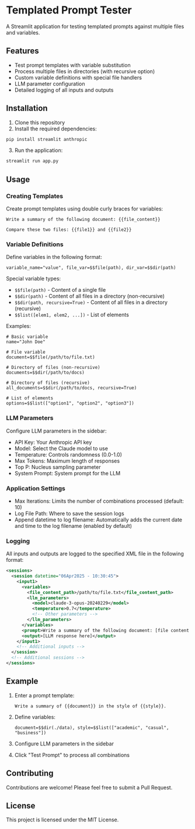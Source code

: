 # Templated Prompt Tester

A Streamlit application for testing templated prompts against multiple files and variables.

## Features

- Test prompt templates with variable substitution
- Process multiple files in directories (with recursive option)
- Custom variable definitions with special file handlers
- LLM parameter configuration
- Detailed logging of all inputs and outputs

## Installation

1. Clone this repository
2. Install the required dependencies:

```bash
pip install streamlit anthropic
```

3. Run the application:

```bash
streamlit run app.py
```

## Usage

### Creating Templates

Create prompt templates using double curly braces for variables:

```
Write a summary of the following document: {{file_content}}

Compare these two files: {{file1}} and {{file2}}
```

### Variable Definitions

Define variables in the following format:

```
variable_name="value", file_var=$$file(path), dir_var=$$dir(path)
```

Special variable types:

- `$$file(path)` - Content of a single file
- `$$dir(path)` - Content of all files in a directory (non-recursive)
- `$$dir(path, recursive=True)` - Content of all files in a directory (recursive)
- `$$list([elem1, elem2, ...])` - List of elements

Examples:

```
# Basic variable
name="John Doe"

# File variable
document=$$file(/path/to/file.txt)

# Directory of files (non-recursive)
documents=$$dir(/path/to/docs)

# Directory of files (recursive)
all_documents=$$dir(/path/to/docs, recursive=True)

# List of elements
options=$$list(["option1", "option2", "option3"])
```

### LLM Parameters

Configure LLM parameters in the sidebar:

- API Key: Your Anthropic API key
- Model: Select the Claude model to use
- Temperature: Controls randomness (0.0-1.0)
- Max Tokens: Maximum length of responses
- Top P: Nucleus sampling parameter
- System Prompt: System prompt for the LLM

### Application Settings

- Max Iterations: Limits the number of combinations processed (default: 10)
- Log File Path: Where to save the session logs
- Append datetime to log filename: Automatically adds the current date and time to the log filename (enabled by default)

### Logging

All inputs and outputs are logged to the specified XML file in the following format:

```xml
<sessions>
  <session datetime="06Apr2025 - 10:30:45">
    <input1>
      <variables>
        <file_content_path>/path/to/file.txt</file_content_path>
        <llm_parameters>
          <model>claude-3-opus-20240229</model>
          <temperature>0.7</temperature>
          <!-- Other parameters -->
        </llm_parameters>
      </variables>
      <prompt>Write a summary of the following document: [file content here]</prompt>
      <output>[LLM response here]</output>
    </input1>
    <!-- Additional inputs -->
  </session>
  <!-- Additional sessions -->
</sessions>
```

## Example

1. Enter a prompt template:
   ```
   Write a summary of {{document}} in the style of {{style}}.
   ```

2. Define variables:
   ```
   document=$$dir(./data), style=$$list(["academic", "casual", "business"])
   ```

3. Configure LLM parameters in the sidebar

4. Click "Test Prompt" to process all combinations

## Contributing

Contributions are welcome! Please feel free to submit a Pull Request.

## License

This project is licensed under the MIT License.